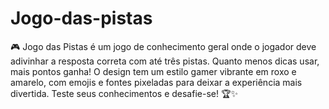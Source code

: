 # Jogo-das-pistas
🎮 Jogo das Pistas é um jogo de conhecimento geral onde o jogador deve adivinhar a resposta correta com até três pistas. Quanto menos dicas usar, mais pontos ganha! O design tem um estilo gamer vibrante em roxo e amarelo, com emojis e fontes pixeladas para deixar a experiência mais divertida. Teste seus conhecimentos e desafie-se! 🏆✨
